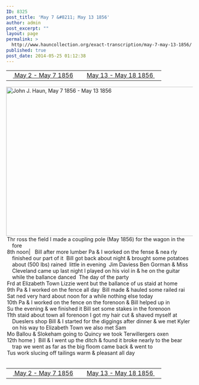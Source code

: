 ```yaml
---
ID: 8325
post_title: 'May 7 &#8211; May 13 1856'
author: admin
post_excerpt: ""
layout: page
permalink: >
  http://www.hauncollection.org/exact-transcription/may-7-may-13-1856/
published: true
post_date: 2014-05-25 01:12:38
---
```

<table style="width: 100%;" align="center">
<tbody>
<tr>
<td width="50%"><a title="May 2 – May 7 1856" href="http://www.hauncollection.org/version-2/version-ii-series-i/may-2-may-7-1856/"><img src="https://lh3.googleusercontent.com/-EFJpxxNiPNw/VqgtWBCZrMI/AAAAAAAAAFU/WfY4lPFWWkg/s800-Ic42/Soeb-Plain-Arrows-8-10px.png" alt="" width="10" height="10" /> May 2 - May 7 1856</a></td>
<td style="text-align: right;"><a title="May 13 – May 18 1856" href="http://www.hauncollection.org/version-2/version-ii-series-i/may-13-may-18-1856/"> May 13 - May 18 1856 <img src="https://lh3.googleusercontent.com/-67k0cYlpXHw/VqgtWKz1MXI/AAAAAAAAAFU/k9PW_Piyurk/s800-Ic42/Soeb-Plain-Arrows-5-10px.png" alt="" width="10" height="10" /></a></td>
</tr>
</tbody>
</table>
<a href="http://www.hauncollection.org/wp-content/uploads/John Haun/JJH_170_May 7 1856 - May 13 1856.JPG" target="_blank" rel="noopener"><img class="alignnone wp-image-2399 size-large" src="http://www.hauncollection.org/wp-content/uploads/John Haun/JJH_170_May 7 1856 - May 13 1856-1024x682.jpg" alt="John J. Haun, May 7 1856 - May 13 1856" width="604" height="402" /></a>
<div style="text-indent: -1em; padding-left: 16px;">Thr ross the field I made a coupling pole (May 1856) for the wagon in the fore</div>
<div style="text-indent: -1em; padding-left: 16px;">8th noon|   Bill after more lumber Pa &amp; I worked on the fense &amp; nea
rly finished our part of it  Bill got back about night &amp; brought some
potatoes about (500 lbs) rained  little in evening  Jim Daviess Ben
Gorman &amp; Miss Cleveland came up last night I played on his viol
in &amp; he on the guitar while the ballance danced  The day of the party</div>
<div style="text-indent: -1em; padding-left: 16px;">Frd at Elizabeth Town Lizzie went but the ballance of us staid at home</div>
<div style="text-indent: -1em; padding-left: 16px;">9th Pa &amp; I worked on the fence all day  Bill made &amp; hauled some railed rai</div>
<div style="text-indent: -1em; padding-left: 16px;">Sat ned very hard about noon for a while nothing else today</div>
<div style="text-indent: -1em; padding-left: 16px;">10th Pa &amp; I worked on the fence on the forenoon &amp; Bill helped up in</div>
<div style="text-indent: -1em; padding-left: 16px;">Su the evening &amp; we finished it Bill set some stakes in the forenoon</div>
<div style="text-indent: -1em; padding-left: 16px;">11th staid about town all forenoon I got my hair cut &amp; shaved myself
at Dueslers shop Bill &amp; I started for the diggings after dinner
&amp; we met Kyler on his way to Elizabeth Town we also met Sam</div>
<div style="text-indent: -1em; padding-left: 16px;">Mo Ballou &amp; Slokeham going to Quincy we took Terwillergers oxen</div>
<div style="text-indent: -1em; padding-left: 16px;">12th home )  Bill &amp; I went up the ditch &amp; found it broke nearly to the
bear trap we went as far as the big floom came back &amp; went to</div>
<div style="text-indent: -1em; padding-left: 16px;">Tus work slucing off tailings warm &amp; pleasant all day</div>
&nbsp;
<table style="width: 100%;" align="center">
<tbody>
<tr>
<td width="50%"><a title="May 2 – May 7 1856" href="http://www.hauncollection.org/version-2/version-ii-series-i/may-2-may-7-1856/"><img src="https://lh3.googleusercontent.com/-EFJpxxNiPNw/VqgtWBCZrMI/AAAAAAAAAFU/WfY4lPFWWkg/s800-Ic42/Soeb-Plain-Arrows-8-10px.png" alt="" width="10" height="10" /> May 2 - May 7 1856</a></td>
<td style="text-align: right;"><a title="May 13 – May 18 1856" href="http://www.hauncollection.org/version-2/version-ii-series-i/may-13-may-18-1856/"> May 13 - May 18 1856 <img src="https://lh3.googleusercontent.com/-67k0cYlpXHw/VqgtWKz1MXI/AAAAAAAAAFU/k9PW_Piyurk/s800-Ic42/Soeb-Plain-Arrows-5-10px.png" alt="" width="10" height="10" /></a></td>
</tr>
</tbody>
</table>